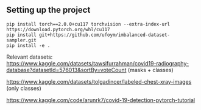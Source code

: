 ## Setting up the project
```
pip install torch==2.0.0+cu117 torchvision --extra-index-url https://download.pytorch.org/whl/cu117
pip install git+https://github.com/ufoym/imbalanced-dataset-sampler.git
pip install -e .
```

Relevant datasets:
https://www.kaggle.com/datasets/tawsifurrahman/covid19-radiography-database?datasetId=576013&sortBy=voteCount
(masks + classes)

https://www.kaggle.com/datasets/tolgadincer/labeled-chest-xray-images
(only classes)


https://www.kaggle.com/code/arunrk7/covid-19-detection-pytorch-tutorial
